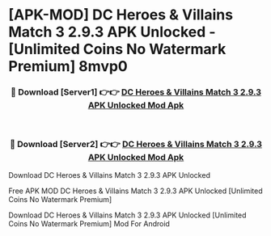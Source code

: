 # [APK-MOD] DC Heroes & Villains  Match 3 2.9.3 APK Unlocked - [Unlimited Coins No Watermark Premium] 8mvp0



<div align="center">
<h3>🔴 Download [Server1] 👉👉 <a href="https://momento.my/?title=DC_Heroes_&_Villains__Match_3_2.9.3_APK_Unlocked">DC Heroes & Villains  Match 3 2.9.3 APK Unlocked Mod Apk</a></h3><br>

<h3>🔴 Download [Server2] 👉👉 <a href="https://momento.my/?title=DC_Heroes_&_Villains__Match_3_2.9.3_APK_Unlocked">DC Heroes & Villains  Match 3 2.9.3 APK Unlocked Mod Apk</a></h3>
</div>



Download DC Heroes & Villains  Match 3 2.9.3 APK Unlocked 

Free APK MOD DC Heroes & Villains  Match 3 2.9.3 APK Unlocked [Unlimited Coins No Watermark Premium]

Download DC Heroes & Villains  Match 3 2.9.3 APK Unlocked [Unlimited Coins No Watermark Premium] Mod For Android
